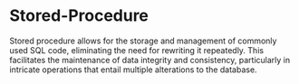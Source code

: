 # Stored-Procedure
Stored procedure allows for the storage and management of commonly used SQL code, eliminating the need for rewriting it repeatedly. This facilitates the maintenance of data integrity and consistency, particularly in intricate operations that entail multiple alterations to the database.
